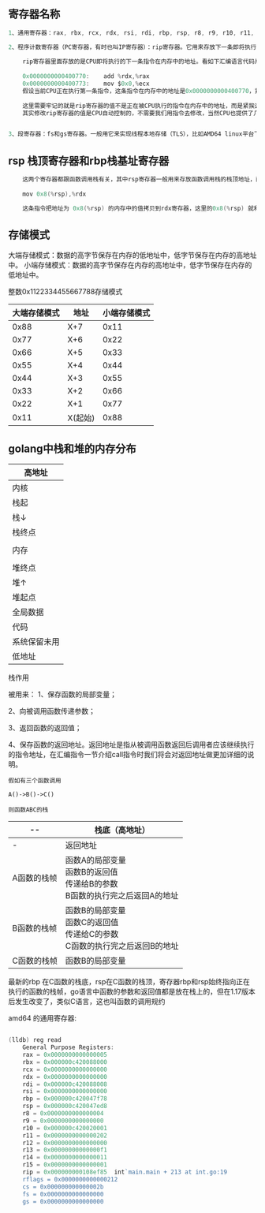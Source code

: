 
## 寄存器名称

```go
1、通用寄存器：rax, rbx, rcx, rdx, rsi, rdi, rbp, rsp, r8, r9, r10, r11, r12, r13, r14, r15寄存器。CPU对这16个通用寄存器的用途没有做特殊规定，程序员和编译器可以自定义其用途（下面会介绍，rsp/rbp寄存器其实是有特殊用途的）；

2、程序计数寄存器（PC寄存器，有时也叫IP寄存器）：rip寄存器。它用来存放下一条即将执行的指令的地址，这个寄存器决定了程序的执行流程；
    
    rip寄存器里面存放的是CPU即将执行的下一条指令在内存中的地址。看如下汇编语言代码片段：
    
    0x0000000000400770:    add %rdx,%rax
    0x0000000000400773:    mov $0x0,%ecx
    假设当前CPU正在执行第一条指令，这条指令在内存中的地址是0x0000000000400770，紧接它后面的下一条指令的地址是0x0000000000400773，所以此时rip寄存器里面存放的值是0x0000000000400773。
    
    这里需要牢记的就是rip寄存器的值不是正在被CPU执行的指令在内存中的地址，而是紧挨这条正在被执行的指令后面那一条指令的地址。
    其实修改rip寄存器的值是CPU自动控制的，不需要我们用指令去修改，当然CPU也提供了几条可以间接修改rip寄存器的指令，在汇编语言一节中我们会详细介绍CPU自动修改以及用指令修改rip寄存器值的两种方式。


3、段寄存器：fs和gs寄存器。一般用它来实现线程本地存储（TLS），比如AMD64 linux平台下go语言和pthread都使用fs寄存器来实现系统线程的TLS，在本章线程本地存储一节和第二章详细分析goroutine调度器的时候我们可以分别看到Linux平台下Pthread线程库和go是如何使用fs寄存器的。
```

## rsp 栈顶寄存器和rbp栈基址寄存器

```go
    这两个寄存器都跟函数调用栈有关，其中rsp寄存器一般用来存放函数调用栈的栈顶地址，而rbp寄存器通常用来存放函数的栈帧起始地址，编译器一般使用这两个寄存器加一定偏移的方式来访问函数局部变量或函数参数，比如：
    
    mov 0x8(%rsp),%rdx

    这条指令把地址为 0x8(%rsp) 的内存中的值拷贝到rdx寄存器，这里的0x8(%rsp) 就利用了 rsp 寄存器加偏移 8 的方式来读取内存中的值。
```

## 存储模式

大端存储模式：数据的高字节保存在内存的低地址中，低字节保存在内存的高地址中。
小端存储模式：数据的高字节保存在内存的高地址中，低字节保存在内存的低地址中。

整数0x1122334455667788存储模式

| 大端存储模式|地址|小端存储模式|
| ----------- | ----------- |-----------|
|0x88|X+7|0x11
|0x77|X+6|0x22
|0x66|X+5|0x33
|0x55|X+4|0x44
|0x44|X+3|0x55
|0x33|X+2|0x66
|0x22|X+1|0x77
|0x11|X(起始)|0x88

## golang中栈和堆的内存分布

|高地址|
| ----------- |
|内核|
|栈起|
|栈↓|
|栈终点|
||
|内存|
||
|堆终点|
|堆↑|
|堆起点|
|全局数据|
|代码|
|系统保留未用|
|低地址|

栈作用

被用来：
1、保存函数的局部变量；

2、向被调用函数传递参数；

3、返回函数的返回值；

4、保存函数的返回地址。返回地址是指从被调用函数返回后调用者应该继续执行的指令地址，在汇编指令一节介绍call指令时我们将会对返回地址做更加详细的说明。

    假如有三个函数调用
    
    A()->B()->C()

    则函数ABC的栈

|--|栈底（高地址）|
|-----------| ----------- |
|-|返回地址|
|A函数的栈帧|函数A的局部变量<br>函数B的返回值<br>传递给B的参数<br>B函数的执行完之后返回A的地址|
|B函数的栈帧|函数B的局部变量<br>函数C的返回值<br>传递给C的参数<br>C函数的执行完之后返回B的地址|
|C函数的栈帧|函数B的局部变量|

最新的rbp 在C函数的栈底，rsp在C函数的栈顶，寄存器rbp和rsp始终指向正在执行的函数的栈帧，go语言中函数的参数和返回值都是放在栈上的，但在1.17版本后发生改变了，类似C语言，这也叫函数的调用规约


amd64 的通用寄存器:

```go

(lldb) reg read
    General Purpose Registers:
    rax = 0x0000000000000005
    rbx = 0x000000c420088000
    rcx = 0x0000000000000000
    rdx = 0x0000000000000000
    rdi = 0x000000c420088008
    rsi = 0x0000000000000000
    rbp = 0x000000c420047f78
    rsp = 0x000000c420047ed8
    r8 = 0x0000000000000004
    r9 = 0x0000000000000000
    r10 = 0x000000c420020001
    r11 = 0x0000000000000202
    r12 = 0x0000000000000000
    r13 = 0x00000000000000f1
    r14 = 0x0000000000000011
    r15 = 0x0000000000000001
    rip = 0x000000000108ef85  int`main.main + 213 at int.go:19
    rflags = 0x0000000000000212
    cs = 0x000000000000002b
    fs = 0x0000000000000000
    gs = 0x0000000000000000

```
